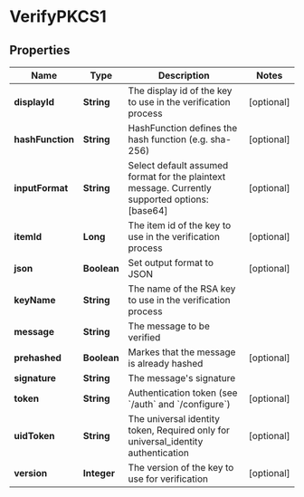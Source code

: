 

# VerifyPKCS1


## Properties

Name | Type | Description | Notes
------------ | ------------- | ------------- | -------------
**displayId** | **String** | The display id of the key to use in the verification process |  [optional]
**hashFunction** | **String** | HashFunction defines the hash function (e.g. sha-256) |  [optional]
**inputFormat** | **String** | Select default assumed format for the plaintext message. Currently supported options: [base64] |  [optional]
**itemId** | **Long** | The item id of the key to use in the verification process |  [optional]
**json** | **Boolean** | Set output format to JSON |  [optional]
**keyName** | **String** | The name of the RSA key to use in the verification process | 
**message** | **String** | The message to be verified | 
**prehashed** | **Boolean** | Markes that the message is already hashed |  [optional]
**signature** | **String** | The message&#39;s signature | 
**token** | **String** | Authentication token (see &#x60;/auth&#x60; and &#x60;/configure&#x60;) |  [optional]
**uidToken** | **String** | The universal identity token, Required only for universal_identity authentication |  [optional]
**version** | **Integer** | The version of the key to use for verification |  [optional]



